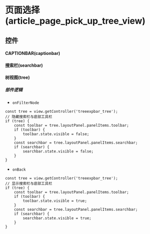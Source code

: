 # 页面选择(article_page_pick_up_tree_view)  <!-- {docsify-ignore-all} -->



## 控件
#### CAPTIONBAR(captionbar)
#### 搜索栏(searchbar)
#### 树视图(tree)

##### 部件逻辑
* `onFilterNode`
```
const tree = view.getController('treeexpbar_tree');
// 隐藏搜索栏与底部工具栏
if (tree) {
    const toolbar = tree.layoutPanel.panelItems.toolbar;
    if (toolbar) {
        toolbar.state.visible = false;
    }
    const searchbar = tree.layoutPanel.panelItems.searchbar;
    if (searchbar) {
        searchbar.state.visible = false;
    }
}
```
* `onBack`
```
const tree = view.getController('treeexpbar_tree');
// 显示搜索栏与底部工具栏
if (tree) {
    const toolbar = tree.layoutPanel.panelItems.toolbar;
    if (toolbar) {
        toolbar.state.visible = true;
    }
    const searchbar = tree.layoutPanel.panelItems.searchbar;
    if (searchbar) {
        searchbar.state.visible = true;
    }
}
```


<script>
 const { createApp } = Vue
  createApp({
    data() {
      return {

      }
    }
  }).use(ElementPlus).mount('#app')
</script>